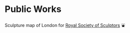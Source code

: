 # Public Works
Sculpture map of London for [Royal Society of Sculptors](https://sculptors.org.uk/) :fountain:

